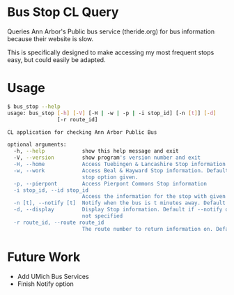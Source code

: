 # Bus Stop CL Query

Queries Ann Arbor's Public bus service (theride.org) for bus information because their website is slow.

This is specifically designed to make accessing my most frequent stops easy, but could easily be adapted.

# Usage

```bash
$ bus_stop --help
usage: bus_stop [-h] [-V] [-H | -w | -p | -i stop_id] [-n [t]] [-d]
                [-r route_id]

CL application for checking Ann Arbor Public Bus

optional arguments:
  -h, --help            show this help message and exit
  -V, --version         show program's version number and exit
  -H, --home            Access Tuebingen & Lancashire Stop information
  -w, --work            Access Beal & Hayward Stop information. Default if no
                        stop option given.
  -p, --pierpont        Access Pierpont Commons Stop information
  -i stop_id, --id stop_id
                        Access the information for the stop with given id
  -n [t], --notify [t]  Notify when the bus is t minutes away. Default t=6
  -d, --display         Display Stop information. Default if --notify option
                        not specified
  -r route_id, --route route_id
                        The route number to return information on. Default = 22
```

# Future Work

- Add UMich Bus Services
- Finish Notify option

